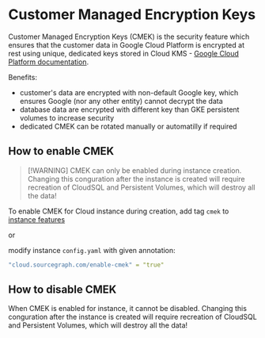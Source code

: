 # Customer Managed Encryption Keys

Customer Managed Encryption Keys (CMEK) is the security feature which ensures that the customer data in Google Cloud Platform is encrypted at rest using unique, dedicated keys stored in Cloud KMS - [Google Cloud Platform documentation](https://cloud.google.com/kms/docs/cmek).

Benefits:

- customer's data are encrypted with non-default Google key, which ensures Google (nor any other entity) cannot decrypt the data
- database data are encrypted with different key than GKE persistent volumes to increase security
- dedicated CMEK can be rotated manually or automatilly if required

## How to enable CMEK

> [!WARNING] CMEK can only be enabled during instance creation. Changing this conguration after the instance is created will require recreation of CloudSQL and Persistent Volumes, which will destroy all the data!

To enable CMEK for Cloud instance during creation, add tag `cmek` to [instance features](https://sourcegraph.sourcegraph.com/github.com/sourcegraph/cloud/-/blob/.github/workflows/mi_create.yml?L63)

or

modify instance `config.yaml` with given annotation:

```yaml
"cloud.sourcegraph.com/enable-cmek" = "true"
```

## How to disable CMEK

When CMEK is enabled for instance, it cannot be disabled. Changing this conguration after the instance is created will require recreation of CloudSQL and Persistent Volumes, which will destroy all the data!
